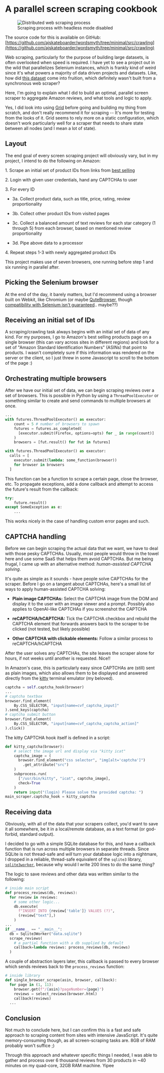 # A parallel screen scraping cookbook

<figure>
  <img src="./screenscraper.png" alt="Distributed web scraping process" />
  <figcaption>Scraping process with headless mode disabled</figcaption>
</figure>

The source code for this is available on GitHub: [https://github.com/ajskateboarder/wordsmyth/tree/minimal/src/crawling](https://github.com/ajskateboarder/wordsmyth/tree/minimal/src/crawling)

Web scraping, particularly for the purpose of building large datasets, is often overlooked when speed is required. I have yet to see a project out in the wild that parallelizes Selenium instances, which is frankly kind of weird since it's what powers a majority of data driven projects and datasets. Like, how did [this dataset](https://jmcauley.ucsd.edu/data/amazon/) come into fruition, which definitely wasn't built from a synchronous web scraper? 

Here, I'm going to explain what I did to build an optimal, parallel screen scraper to aggregate Amazon reviews, and what tools and logic to apply.

Yes, I did look into using [Grid](https://www.selenium.dev/documentation/grid/) before going and building my thing from scratch, and don't really recommend it for scraping -- It's more for testing from the looks of it. Grid seems to rely more on a static configuration, which doesn't work particularly well for a scraper that needs to share state between all nodes (and I mean a lot of state).

## Layout

The end goal of every screen scraping project will obviously vary, but in my project, I intend to do the following on Amazon:

1\. Scrape an initial set of product IDs from links from [best selling](https://amazon.com/gp/bestselling)

2\. Login with given user credentials, hand any CAPTCHAs to user

3\. For every ID
  
- 3a. Collect product data, such as title, price, rating, review proportionality

- 3b. Collect other product IDs from visited pages
  
- 3c. Collect a balanced amount of text reviews for each star category (1 through 5) from each browser, based on mentioned review proportionality
  
- 3d. Pipe above data to a processor

4\. Repeat steps 1-3 with newly aggregated product IDs

This project makes use of seven browsers, one running before step 1 and six running in parallel after.

## Picking the Selenium browser

At the end of the day, it barely matters, but I'd recommend using a browser built on Webkit, like Chromium (or maybe [QuteBrowser](https://github.com/qutebrowser/qutebrowser), though [compatibility with Selenium isn't guaranteed](https://forum.qt.io/topic/96202/unrecognized-chrome-version-when-using-selenium-python-bindings-and-chromedriver).. maybe??)

## Receiving an initial set of IDs

A scraping/crawling task always begins with an initial set of data of any kind. For my purposes, I go to Amazon's best selling products page on a single browser (this can vary across sites in different regions) and look for a set of "Amazon Standard Identification Numbers" (ASINs) that point to products. I wasn't completely sure if this information was rendered on the server or the client, so I just threw in some Javascript to scroll to the bottom of the page :)

## Orchestrating multiple browsers

After we have our initial set of data, we can begin scraping reviews over a set of browsers. This is possible in Python by using a `ThreadPoolExecutor` or something similar to create and send commands to multiple browsers at once.

```py
...
with futures.ThreadPoolExecutor() as executor:
    count = 5 # number of browsers to spawn
    futures = futures.as_completed(
      [executor.submit(Firefox, options=opts) for _ in range(count)]
    )
    browsers = [fut.result() for fut in futures]
```

```py
with futures.ThreadPoolExecutor() as executor:
  calls = [
    executor.submit(lambda: some_function(browser))
    for browser in browsers
  ]
```

This function can be a function to scrape a certain page, close the browser, etc. To propagate exceptions, add a done callback  and attempt to access the future's result from the callback:

```py
try:
    future.result()
except SomeException as e:
    ...
```

This works nicely in the case of handling custom error pages and such.

## CAPTCHA handling

Before we can begin scraping the actual data that we want, we have to deal with those pesky CAPTCHAs. Usually, most people would throw in the towel here and use some SaaS that helps them avoid CAPTCHAs. But me being frugal, I came up with an alternative method: *human-assisted CAPTCHA solving*. 

It's quite as simple as it sounds - have people solve CAPTCHAs for the scraper. Before I go on a tangent about CAPTCHAs, here's a small list of ways to apply human-assisted CAPTCHA solving:

- **Plain image CAPTCHAs:** Select the CAPTCHA image from the DOM and display it to the user with an image viewer and a prompt. Possibly also applies to OpenAI-like CAPTCHAs if you screenshot the CAPTCHA

- **reCAPTCHA/hCAPTCHA:** Tick the CAPTCHA checkbox and  rebuild the CAPTCHA element that forwards answers back to the scraper to be clicked (not tested, but likely possible)

- **Other CAPTCHA with clickable elements:** Follow a similar process to reCAPTCHA/hCAPTCHA

After the user solves any CAPTCHAs, the site leaves the scraper alone for hours, if not weeks until another is requested. Nice!!

In Amazon's case, this is particularly easy since CAPTCHAs are (still) sent as plain images, which also allows them to be displayed and answered directly from the [kitty](https://sw.kovidgoyal.net/kitty/) terminal emulator (my beloved).

```py
captcha = self.captcha_hook(browser)
...
# captcha textbox
browser.find_element(
    By.CSS_SELECTOR, "input[name=cvf_captcha_input]"
).send_keys(captcha)
# captcha submit button
browser.find_element(
    By.CSS_SELECTOR, "input[name=cvf_captcha_captcha_action]"
).click()
```

The kitty CAPTCHA hook itself is defined in a script:

```py
def kitty_captcha(browser):
    # select the image url and display via "kitty icat"
    captcha_image = (
      browser.find_element("css selector", "img[alt='captcha']")
        .get_attribute("src")
    )
    subprocess.run(
      ["/usr/bin/kitty", "icat", captcha_image],
      check=True
    )
    return input("(login) Please solve the provided captcha: ")
main_scraper.captcha_hook = kitty_captcha
```

## Receiving data

Obviously, with all of the data that your scrapers collect, you'd want to save it all somewhere, be it in a local/remote database, as a text format (or god-forbid, standard output).

I decided to go with a simple SQLite database for this, and have a callback function that is run across multiple browsers in separate threads. Since SQLite is not thread-safe and *will* turn your database logic into a nightmare, I dropped in a reliable, thread-safe equivalent of the `sqlite3` library, [`sqlite3worker`](https://github.com/palantir/sqlite3worker/), because why would I write 200 lines to do the same thing?

The logic to save reviews and other data was written similar to the following:

```py
# inside main script
def process_reviews(db, reviews):
  for review in reviews:
    # some other logic...
    db.execute(
      f"INSERT INTO {review['table']} VALUES (?)",
      (review["text"],)
    )
...
if __name__ == "__main__":
  db = Sqlite3Worker("data.sqlite")
  scrape_reviews(
    # a partial function with a db supplied by default
    callback=lambda reviews: process_reviews(db, reviews)
  )
```

A couple of abstraction layers later, this callback is passed to every browser which sends reviews back to the `process_reviews` function:

```py
# inside library
def single_browser_scrape(asin, browser, callback):
  for page in (1, 11):
    browser.get(f"/{asin}?pageNumber={page}")
    reviews = select_reviews(browser.html)
    callback(reviews)
  ...
```

## Conclusion

Not much to conclude here, but I can confirm this is a fast and safe approach to scraping content from sites with intensive JavaScript. It's quite memory-consuming though, as all screen-scraping tasks are. 8GB of RAM probably won't suffice ;)

Through this approach and whatever specific things I needed, I was able to gather and process over 6 thousand reviews from 30 products in ~40 minutes on my quad-core, 32GB RAM machine. Yipee